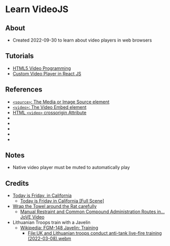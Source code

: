 
# Learn VideoJS

## About
- Created 2022-09-30 to learn about video players in web browsers

## Tutorials
- [HTML5 Video Programming](https://www.youtube.com/playlist?list=PLSkTiyK6-uFd85cPVw6RcXn9MFNwms6L3)
- [Custom Video Player in React JS](https://www.youtube.com/watch?v=oITDcIjJBlY)

## References
- [`<source>`: The Media or Image Source element](https://developer.mozilla.org/en-US/docs/Web/HTML/Element/source)
- [`<video>`: The Video Embed element](https://developer.mozilla.org/en-US/docs/Web/HTML/Element/video)
- [HTML `<video>` crossorigin Attribute](https://www.geeksforgeeks.org/html-video-crossorigin-attribute/)
- []()
- []()
- []()
- []()
- []()

## Notes
- Native video player must be muted to automatically play

## Credits
- [Today is Friday, in California](https://www.youtube.com/watch?v=9WaYCdQ8FOQ)
  - [Today is Friday in California [Full Scene]](https://www.youtube.com/watch?v=m1CW3MrwTeY)
- [Wrap the Towel around the Rat carefully](https://www.youtube.com/watch?v=BTH40ElpYow)
  - [Manual Restraint and Common Compound Administration Routes in… JoVE Video](https://www.youtube.com/watch?v=s9skgg7dHIA)
- Lithuanian Troops train with a Javelin
  - [Wikipedia: FGM-148 Javelin: Training](https://en.wikipedia.org/wiki/FGM-148_Javelin#Training)
    - [File:UK and Lithuanian troops conduct anti-tank live-fire training (2022-03-08).webm](https://en.wikipedia.org/wiki/File:UK_and_Lithuanian_troops_conduct_anti-tank_live-fire_training_(2022-03-08).webm)


